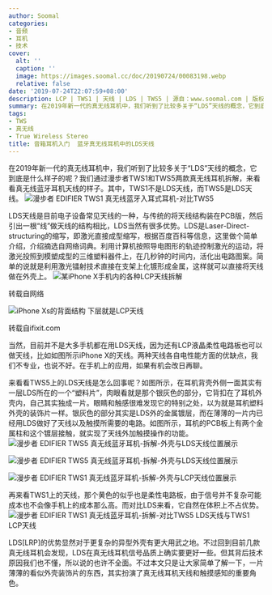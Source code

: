 ```yaml
---
author: Soomal
categories:
- 音频
- 耳机
- 技术
cover:
  alt: ''
  caption: ''
  image: https://images.soomal.cc/doc/20190724/00083198.webp
  relative: false
date: '2019-07-24T22:07:59+08:00'
description: LCP | TWS1 | 天线 | LDS | TWS5 | 源自：www.soomal.com | 版权：原创 |  平均/总评分：09.00/198
summary: 在2019年新一代的真无线耳机中，我们听到了比较多关于“LDS”天线的概念，它到底是什么样子的呢？我们通过漫步者TWS1和TWS5两款真无线耳机拆解，来看看真无线蓝牙耳机天线的样子……
tags:
- TWS
- 真无线
- True Wireless Stereo
title: 音箱耳机入门  蓝牙真无线耳机中的LDS天线
---
```


在2019年新一代的真无线耳机中，我们听到了比较多关于“LDS”天线的概念，它到底是什么样子的呢？我们通过漫步者TWS1和TWS5两款真无线耳机拆解，来看看真无线蓝牙耳机天线的样子。其中，TWS1不是LDS天线，而TWS5是LDS天线。
![漫步者 EDIFIER TWS1 真无线蓝牙入耳式耳机-对比TWS5](https://images.soomal.cc/doc/20190702/00082722.webp)




LDS天线是目前电子设备常见天线的一种，与传统的将天线结构装在PCB版，然后引出一根“线”做天线的结构相比，LDS当然有很多优势。LDS是Laser-Direct-structuring的缩写，即激光直接成型缩写，根据百度百科等信息，这里做个简单介绍，介绍摘选自网络词典。利用计算机按照导电图形的轨迹控制激光的运动，将激光投照到模塑成型的三维塑料器件上，在几秒钟的时间内，活化出电路图案。简单的说就是利用激光镭射技术直接在支架上化镀形成金属，这样就可以直接将天线做在外壳上。
![某iPhone X手机内的各种LCP天线拆解](https://images.soomal.cc/doc/20190724/00083199_01.webp)

转载自网络


![iPhone Xs的背面结构 下层就是LCP天线](https://images.soomal.cc/doc/20190724/00083200_01.webp)

转载自ifixit.com


当然，目前并不是大多手机都在用LDS天线，因为还有LCP液晶柔性电路板也可以做天线，比如如图所示iPhone X的天线。两种天线各自电性能方面的优缺点，我们不专业，也说不好。在手机上的应用，如果有机会改日再聊。

来看看TWS5上的LDS天线是怎么回事呢？如图所示，在耳机背壳外侧一面其实有一层LDS所在的一个“塑料片”，肉眼看就是那个银灰色的部分，它背扣在了耳机外壳内，自己其实独成一片。眼睛和触感很难发现它的特别之处，以为就是耳机塑料外壳的装饰片一样。银灰色的部分其实是LDS外的金属镀层，而在薄薄的一片内已经用LDS做好了天线以及触摸所需要的电路。如图所示，耳机的PCB板上有两个金属柱和这个镀层接触，就实现了天线外加触摸操作的功能。
![漫步者 EDIFIER TWS5 真无线蓝牙耳机-拆解-外壳与LDS天线位置展示](https://images.soomal.cc/doc/20190724/00083195.webp)




![漫步者 EDIFIER TWS5 真无线蓝牙耳机-拆解-外壳与LDS天线位置展示](https://images.soomal.cc/doc/20190724/00083194.webp)




![漫步者 EDIFIER TWS1 真无线蓝牙耳机-拆解-外壳与LCP天线位置展示](https://images.soomal.cc/doc/20190724/00083196.webp)




再来看TWS1上的天线，那个黄色的似乎也是柔性电路板，由于信号并不复杂可能成本也不会像手机上的成本那么高。而对比LDS来看，它自然在体积上不占优势。
![漫步者 EDIFIER TWS1 真无线蓝牙耳机-拆解-对比TWS5 LDS天线与TWS1 LCP天线](https://images.soomal.cc/doc/20190724/00083198.webp)




LDS[LRP]的优势显然对于更复杂的异型外壳有更大用武之地。不过回到目前几款真无线耳机会发现，LDS在真无线耳机信号品质上确实要更好一些。但其背后技术原因我们也不懂，所以说的也许不全面。不过本文只是让大家简单了解一下，一片薄薄的看似外壳装饰片的东西，其实扮演了真无线耳机天线和触摸感知的重要角色。